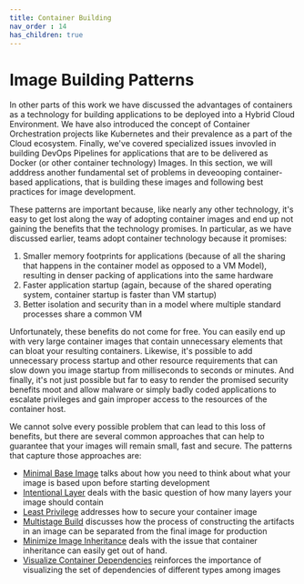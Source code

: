 ```yaml
---
title: Container Building
nav_order : 14
has_children: true
---
```

# Image Building Patterns

In other parts of this work we have discussed the advantages of containers as a technology for building applications to be deployed into a Hybrid Cloud Environment.  We have also introduced the concept of Container Orchestration projects like Kubernetes and their prevalence as a part of the Cloud ecosystem.  Finally, we've covered specialized issues invovled in building DevOps Pipelines for applications that are to be delivered as Docker (or other container technology) Images.  In this section, we will adddress another fundamental set of problems in deveooping container-based applications, that is building these images and following best practices for image development. 

These patterns are important because, like nearly any other technology, it's easy to get lost along the way of adopting container images and end up not gaining the benefits that the technology promises.  In particular, as we have discussed earlier, teams adopt container technology because it promises:

1. Smaller memory footprints for applications (because of all the sharing that happens in the container model as opposed to a VM Model), resulting in denser packing of applications into the same hardware
2. Faster application startup (again, because of the shared operating system, container startup is faster than VM startup)
3. Better isolation and security than in a model where multiple standard processes share a common VM

Unfortunately, these benefits do not come for free.  You can easily end up with very large container images that contain unnecessary elements that can bloat your resulting containers. Likewise, it's possible to add unnecessary process startup and other resource requirements that can slow down you image startup from milliseconds to seconds or minutes.  And finally, it's not just possible but far to easy to render the promised security benefits moot and allow malware or simply badly coded applications to escalate privileges and gain improper access to the resources of the container host.

We cannot solve every possible problem that can lead to this loss of benefits, but there are several common approaches that can help to guarantee that your images will remain small, fast and secure.  The patterns that capture those approaches are:

+ [Minimal Base Image](minimal-base-image.md) talks about how you need to think about what your image is based upon before starting development
+ [Intentional Layer](intentional-layer.md) deals with the basic question of how many layers your image should contain
+ [Least Privilege](least-privilege.md) addresses how to secure your container image
+ [Multistage Build](multistage-image-build.md) discusses how the process of constructing the artifacts in an image can be separated from the final image for production
+ [Minimize Image Inheritance](Minimize-Image-Inheritance.md) deals with the issue that container inheritance can easily get out of hand.
+ [Visualize Container Dependencies](container-dependency-model.md) reinforces the importance of visualizing the set of dependencies of different types among images 

